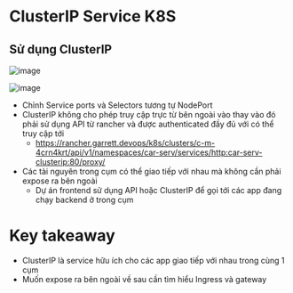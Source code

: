 # ClusterIP Service K8S

## Sử dụng ClusterIP
![image](https://github.com/user-attachments/assets/b5c354e7-789d-487e-902e-5ea6d629efe4)

![image](https://github.com/user-attachments/assets/479b1669-7470-43d0-b1c0-b89f8ad1f8e2)

- Chỉnh Service ports và Selectors tương tự NodePort
- ClusterIP không cho phép truy cập trực từ bên ngoài vào thay vào đó phải sử dụng API từ rancher và được authenticated đầy đủ với có thể truy cập tới
    + https://rancher.garrett.devops/k8s/clusters/c-m-4crn4krt/api/v1/namespaces/car-serv/services/http:car-serv-clusterip:80/proxy/
- Các tài nguyên trong cụm có thể giao tiếp với nhau mà không cần phải expose ra bên ngoài
    + Dự án frontend sử dụng API hoặc ClusterIP để gọi tới các app đang chạy backend ở trong cụm
  
# Key takeaway
- ClusterIP là service hữu ích cho các app giao tiếp với nhau trong cùng 1 cụm
- Muốn expose ra bên ngoài về sau cần tìm hiểu Ingress và gateway
